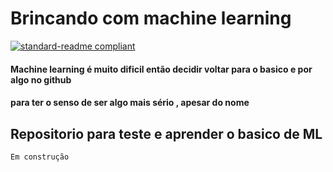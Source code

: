 # Brincando com machine learning
[![standard-readme compliant](https://img.shields.io/badge/standard--readme-OK-green.svg?style=flat-square)](https://github.com/RichardLitt/standard-readme)

####   Machine learning é muito dificil então decidir voltar para o basico e por algo no github 
#### para ter o senso de ser algo mais sério , apesar do nome

## Repositorio para teste e aprender o basico de ML

```
Em construção

```
